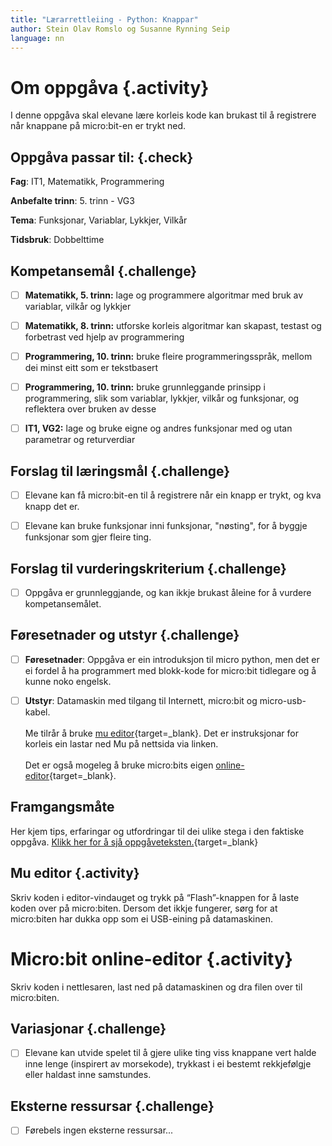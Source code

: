 ```yaml
---
title: "Lærarrettleiing - Python: Knappar"
author: Stein Olav Romslo og Susanne Rynning Seip
language: nn
---
```



# Om oppgåva {.activity}

I denne oppgåva skal elevane lære korleis kode kan brukast til å registrere når
knappane på micro:bit-en er trykt ned.

## Oppgåva passar til: {.check}

__Fag__: IT1, Matematikk, Programmering

__Anbefalte trinn__: 5. trinn - VG3

__Tema__: Funksjonar, Variablar, Lykkjer, Vilkår

__Tidsbruk__: Dobbelttime

## Kompetansemål {.challenge}

- [ ] __Matematikk, 5. trinn:__ lage og programmere algoritmar med bruk av variablar, vilkår og lykkjer

- [ ] __Matematikk, 8. trinn:__ utforske korleis algoritmar kan skapast, testast og forbetrast ved hjelp av programmering

- [ ] __Programmering, 10. trinn:__ bruke fleire programmeringsspråk, mellom dei minst eitt som er tekstbasert

- [ ] __Programmering, 10. trinn:__ bruke grunnleggande prinsipp i programmering, slik som variablar, lykkjer, vilkår og funksjonar, og reflektera over bruken av desse

- [ ] __IT1, VG2:__ lage og bruke eigne og andres funksjonar med og utan parametrar og returverdiar

## Forslag til læringsmål {.challenge}

- [ ] Elevane kan få micro:bit-en til å registrere når ein knapp er trykt, og
  kva knapp det er.

- [ ] Elevane kan bruke funksjonar inni funksjonar, "nøsting", for å byggje
  funksjonar som gjer fleire ting.

## Forslag til vurderingskriterium {.challenge}

- [ ] Oppgåva er grunnleggjande, og kan ikkje brukast åleine for å vurdere
  kompetansemålet.

## Føresetnader og utstyr {.challenge}

- [ ] __Føresetnader__: Oppgåva er ein introduksjon til micro python, men det er ei fordel å ha programmert med blokk-kode for micro:bit tidlegare og å kunne noko engelsk.

- [ ] __Utstyr__: Datamaskin med tilgang til Internett, micro:bit og micro-usb-kabel.<br/><br/>
Me tilrår å bruke [mu editor](https://codewith.mu/){target=_blank}. Det er instruksjonar for korleis ein lastar ned Mu på nettsida via linken.<br/><br/>
Det er også mogeleg å bruke micro:bits eigen [online-editor](https://python.microbit.org/v/2.0){target=_blank}.

## Framgangsmåte

Her kjem tips, erfaringar og utfordringar til dei ulike stega i den faktiske
oppgåva. [Klikk her for å sjå
oppgåveteksten.](../python_buttons/python_buttons_nn.html){target=_blank}

## Mu editor {.activity}
Skriv koden i editor-vindauget og trykk på “Flash”-knappen for å laste koden over på micro:biten. Dersom det ikkje fungerer, sørg for at micro:biten har dukka opp som ei USB-eining på datamaskinen.

# Micro:bit online-editor {.activity}
Skriv koden i nettlesaren, last ned på datamaskinen og dra filen over til micro:biten.

## Variasjonar {.challenge}

- [ ] Elevane kan utvide spelet til å gjere ulike ting viss knappane vert halde
  inne lenge (inspirert av morsekode), trykkast i ei bestemt rekkjefølgje eller
  haldast inne samstundes.

## Eksterne ressursar {.challenge}

- [ ] Førebels ingen eksterne ressursar...
